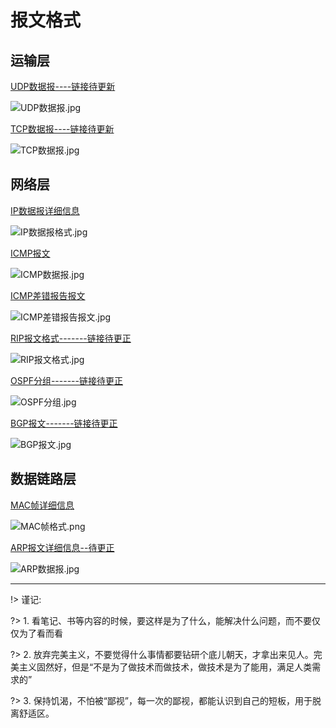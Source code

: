 # 报文格式

## 运输层

[UDP数据报----链接待更新](https://floatlig.github.io/computerNetwork_docsify/#/./_source/%E7%AC%AC4%E7%AB%A0/%E7%BD%91%E7%BB%9C%E5%B1%82?id=ip%e6%95%b0%e6%8d%ae%e6%8a%a5%e7%9a%84%e6%a0%bc%e5%bc%8f)

![UDP数据报.jpg](_img/UDP数据报.jpg)

[TCP数据报----链接待更新](https://floatlig.github.io/computerNetwork_docsify/#/./_source/%E7%AC%AC4%E7%AB%A0/%E7%BD%91%E7%BB%9C%E5%B1%82?id=ip%e6%95%b0%e6%8d%ae%e6%8a%a5%e7%9a%84%e6%a0%bc%e5%bc%8f)

![TCP数据报.jpg](_img/TCP报文段首部格式.jpg)

## 网络层

[IP数据报详细信息](https://floatlig.github.io/computerNetwork_docsify/#/./_source/%E7%AC%AC4%E7%AB%A0/%E7%BD%91%E7%BB%9C%E5%B1%82?id=ip%e6%95%b0%e6%8d%ae%e6%8a%a5%e7%9a%84%e6%a0%bc%e5%bc%8f)

![IP数据报格式.jpg](_img/IP数据报格式.jpg)

[ICMP报文](https://floatlig.github.io/computerNetwork_docsify/#/./_source/%E7%AC%AC4%E7%AB%A0/%E7%BD%91%E7%BB%9C%E5%B1%82?id=%e7%bd%91%e9%99%85%e6%8e%a7%e5%88%b6%e6%8a%a5%e6%96%87%e5%8d%8f%e8%ae%aeicmp)

![ICMP数据报.jpg](_img/ICMP数据报.jpg)

[ICMP差错报告报文](https://floatlig.github.io/computerNetwork_docsify/#/./_source/%E7%AC%AC4%E7%AB%A0/%E7%BD%91%E7%BB%9C%E5%B1%82?id=%e7%bd%91%e9%99%85%e6%8e%a7%e5%88%b6%e6%8a%a5%e6%96%87%e5%8d%8f%e8%ae%aeicmp)

![ICMP差错报告报文.jpg](_img/ICMP差错报告报文.jpg)

[RIP报文格式-------链接待更正](https://floatlig.github.io/computerNetwork_docsify/#/./_source/%E7%AC%AC4%E7%AB%A0/%E7%BD%91%E7%BB%9C%E5%B1%82?id=%e7%bd%91%e9%99%85%e6%8e%a7%e5%88%b6%e6%8a%a5%e6%96%87%e5%8d%8f%e8%ae%aeicmp)

![RIP报文格式.jpg](_img/RIP报文格式.jpg)

[OSPF分组-------链接待更正](https://floatlig.github.io/computerNetwork_docsify/#/./_source/%E7%AC%AC4%E7%AB%A0/%E7%BD%91%E7%BB%9C%E5%B1%82?id=%e7%bd%91%e9%99%85%e6%8e%a7%e5%88%b6%e6%8a%a5%e6%96%87%e5%8d%8f%e8%ae%aeicmp)

![OSPF分组.jpg](_img/OSPF分组.jpg)

[BGP报文-------链接待更正](https://floatlig.github.io/computerNetwork_docsify/#/./_source/%E7%AC%AC4%E7%AB%A0/%E7%BD%91%E7%BB%9C%E5%B1%82?id=%e7%bd%91%e9%99%85%e6%8e%a7%e5%88%b6%e6%8a%a5%e6%96%87%e5%8d%8f%e8%ae%aeicmp)

![BGP报文.jpg](_img/BGP报文.jpg)

## 数据链路层

[MAC帧详细信息](https://floatlig.github.io/computerNetwork_docsify/#/./_source/%E7%AC%AC3%E7%AB%A0/%E6%95%B0%E6%8D%AE%E9%93%BE%E8%B7%AF%E5%B1%82?id=%e4%bb%a5%e5%a4%aa%e7%bd%91%e7%9a%84mac%e5%b1%82)

![MAC帧格式.png](_img/MAC帧格式.png)

[ARP报文详细信息--待更正](https://floatlig.github.io/computerNetwork_docsify/#/./_source/%E7%AC%AC3%E7%AB%A0/%E6%95%B0%E6%8D%AE%E9%93%BE%E8%B7%AF%E5%B1%82?id=%e4%bb%a5%e5%a4%aa%e7%bd%91%e7%9a%84mac%e5%b1%82)

![ARP数据报.jpg](_img/ARP数据报.jpg)

---

!> 谨记:

?> 1. 看笔记、书等内容的时候，要这样是为了什么，能解决什么问题，而不要仅仅为了看而看

?> 2. 放弃完美主义，不要觉得什么事情都要钻研个底儿朝天，才拿出来见人。完美主义固然好，但是“不是为了做技术而做技术，做技术是为了能用，满足人类需求的”

?> 3. 保持饥渴，不怕被“鄙视”，每一次的鄙视，都能认识到自己的短板，用于脱离舒适区。
